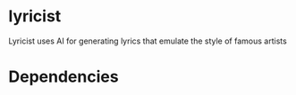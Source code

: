 # lyricist
Lyricist uses AI for generating lyrics that emulate the style of famous artists

# Dependencies
